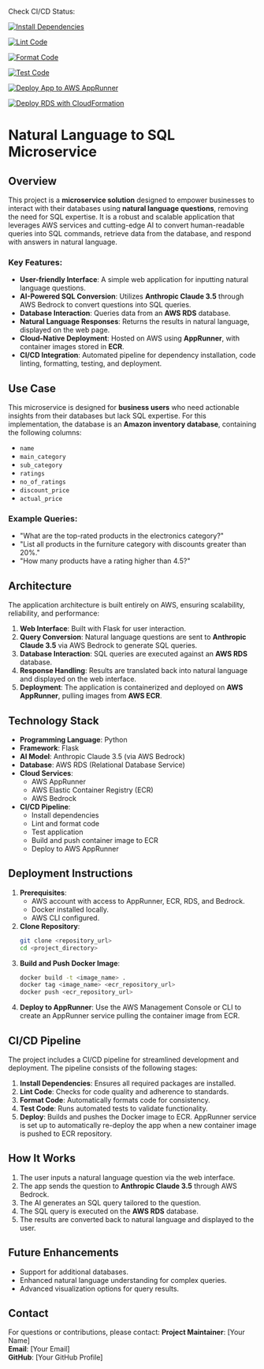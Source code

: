Check CI/CD Status: 

[![Install Dependencies](https://github.com/nogibjj/Final_project_Inventory/actions/workflows/install.yml/badge.svg)](https://github.com/nogibjj/Final_project_Inventory/actions/workflows/install.yml)

[![Lint Code](https://github.com/nogibjj/Final_project_Inventory/actions/workflows/lint.yml/badge.svg)](https://github.com/nogibjj/Final_project_Inventory/actions/workflows/lint.yml)

[![Format Code](https://github.com/nogibjj/Final_project_Inventory/actions/workflows/format.yml/badge.svg)](https://github.com/nogibjj/Final_project_Inventory/actions/workflows/format.yml)

[![Test Code](https://github.com/nogibjj/Final_project_Inventory/actions/workflows/test.yml/badge.svg)](https://github.com/nogibjj/Final_project_Inventory/actions/workflows/test.yml)

[![Deploy App to AWS AppRunner](https://github.com/Afag-Ramazanova/DE_final_project/actions/workflows/ecr.yml/badge.svg)](https://github.com/Afag-Ramazanova/DE_final_project/actions/workflows/ecr.yml)

[![Deploy RDS with CloudFormation](https://github.com/Afag-Ramazanova/DE_final_project/actions/workflows/deploy_rds.yml/badge.svg)](https://github.com/Afag-Ramazanova/DE_final_project/actions/workflows/deploy_rds.yml)


# Natural Language to SQL Microservice

## Overview
This project is a **microservice solution** designed to empower businesses to interact with their databases using **natural language questions**, removing the need for SQL expertise. It is a robust and scalable application that leverages AWS services and cutting-edge AI to convert human-readable queries into SQL commands, retrieve data from the database, and respond with answers in natural language.

### Key Features:
- **User-friendly Interface**: A simple web application for inputting natural language questions.
- **AI-Powered SQL Conversion**: Utilizes **Anthropic Claude 3.5** through AWS Bedrock to convert questions into SQL queries.
- **Database Interaction**: Queries data from an **AWS RDS** database.
- **Natural Language Responses**: Returns the results in natural language, displayed on the web page.
- **Cloud-Native Deployment**: Hosted on AWS using **AppRunner**, with container images stored in **ECR**.
- **CI/CD Integration**: Automated pipeline for dependency installation, code linting, formatting, testing, and deployment.

## Use Case
This microservice is designed for **business users** who need actionable insights from their databases but lack SQL expertise. For this implementation, the database is an **Amazon inventory database**, containing the following columns:
- `name`
- `main_category`
- `sub_category`
- `ratings`
- `no_of_ratings`
- `discount_price`
- `actual_price`

### Example Queries:
- "What are the top-rated products in the electronics category?"
- "List all products in the furniture category with discounts greater than 20%."
- "How many products have a rating higher than 4.5?"

## Architecture
The application architecture is built entirely on AWS, ensuring scalability, reliability, and performance:
1. **Web Interface**: Built with Flask for user interaction.
2. **Query Conversion**: Natural language questions are sent to **Anthropic Claude 3.5** via AWS Bedrock to generate SQL queries.
3. **Database Interaction**: SQL queries are executed against an **AWS RDS** database.
4. **Response Handling**: Results are translated back into natural language and displayed on the web interface.
5. **Deployment**: The application is containerized and deployed on **AWS AppRunner**, pulling images from **AWS ECR**.

## Technology Stack
- **Programming Language**: Python
- **Framework**: Flask
- **AI Model**: Anthropic Claude 3.5 (via AWS Bedrock)
- **Database**: AWS RDS (Relational Database Service)
- **Cloud Services**:
  - AWS AppRunner
  - AWS Elastic Container Registry (ECR)
  - AWS Bedrock
- **CI/CD Pipeline**:
  - Install dependencies
  - Lint and format code
  - Test application
  - Build and push container image to ECR
  - Deploy to AWS AppRunner

## Deployment Instructions
1. **Prerequisites**:
   - AWS account with access to AppRunner, ECR, RDS, and Bedrock.
   - Docker installed locally.
   - AWS CLI configured.
2. **Clone Repository**:
   ```bash
   git clone <repository_url>
   cd <project_directory>
   ```
3. **Build and Push Docker Image**:
   ```bash
   docker build -t <image_name> .
   docker tag <image_name> <ecr_repository_url>
   docker push <ecr_repository_url>
   ```
4. **Deploy to AppRunner**:
   Use the AWS Management Console or CLI to create an AppRunner service pulling the container image from ECR.

## CI/CD Pipeline
The project includes a CI/CD pipeline for streamlined development and deployment. The pipeline consists of the following stages:
1. **Install Dependencies**: Ensures all required packages are installed.
2. **Lint Code**: Checks for code quality and adherence to standards.
3. **Format Code**: Automatically formats code for consistency.
4. **Test Code**: Runs automated tests to validate functionality.
5. **Deploy**: Builds and pushes the Docker image to ECR. AppRunner service is set up to automatically re-deploy the app when a new container image is pushed to ECR repository.

## How It Works
1. The user inputs a natural language question via the web interface.
2. The app sends the question to **Anthropic Claude 3.5** through AWS Bedrock.
3. The AI generates an SQL query tailored to the question.
4. The SQL query is executed on the **AWS RDS** database.
5. The results are converted back to natural language and displayed to the user.

## Future Enhancements
- Support for additional databases.
- Enhanced natural language understanding for complex queries.
- Advanced visualization options for query results.

## Contact
For questions or contributions, please contact:
**Project Maintainer**: [Your Name]  
**Email**: [Your Email]  
**GitHub**: [Your GitHub Profile]
